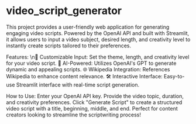 # video_script_generator
This project provides a user-friendly web application for generating engaging video scripts. Powered by the OpenAI API and built with Streamlit, it allows users to input a video subject, desired length, and creativity level to instantly create scripts tailored to their preferences.

Features:
\n🎥 Customizable Input: Set the theme, length, and creativity level for your video script.
🤖 AI-Powered: Utilizes OpenAI's GPT to generate dynamic and appealing scripts.
🌐 Wikipedia Integration: References Wikipedia to enhance content relevance.
🛠 Interactive Interface: Easy-to-use Streamlit interface with real-time script generation.

How to Use:
Enter your OpenAI API key.
Provide the video topic, duration, and creativity preferences.
Click "Generate Script" to create a structured video script with a title, beginning, middle, and end.
Perfect for content creators looking to streamline the scriptwriting process! ​​
